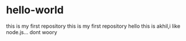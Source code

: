 # hello-world
this is my first repository
this is my first repository hello this is akhil,i like node.js...
dont woory
